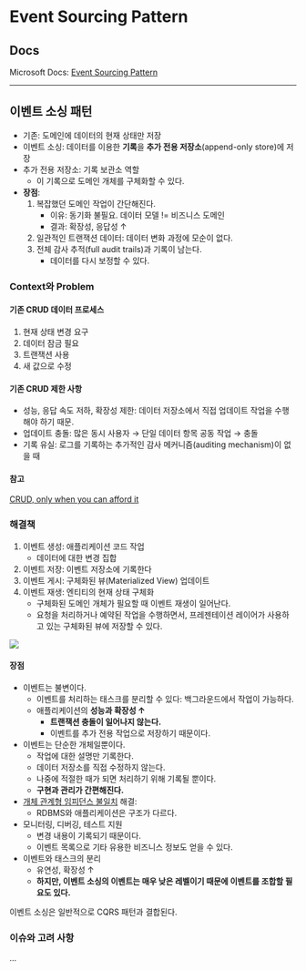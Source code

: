 # Event Sourcing Pattern

## Docs

Microsoft Docs: [Event Sourcing Pattern](https://docs.microsoft.com/ko-kr/azure/architecture/patterns/event-sourcing)

---

## 이벤트 소싱 패턴

- 기존: 도메인에 데이터의 현재 상태만 저장
- 이벤트 소싱: 데이터를 이용한 **기록**을 **추가 전용 저장소**(append-only store)에 저장
- 추가 전용 저장소: 기록 보관소 역할
  - 이 기록으로 도메인 개체를 구체화할 수 있다.
- **장점**:
  1. 복잡했던 도메인 작업이 간단해진다.
     - 이유: 동기화 불필요. 데이터 모델 != 비즈니스 도메인
     - 결과: 확장성, 응답성 ↑
  1. 일관적인 트랜잭션 데이터: 데이터 변화 과정에 모순이 없다.
  1. 전체 감사 추적(full audit trails)과 기록이 남는다.
     - 데이터를 다시 보정할 수 있다.

### Context와 Problem

#### 기존 CRUD 데이터 프로세스

1. 현재 상태 변경 요구
1. 데이터 잠금 필요
1. 트랜잭션 사용
1. 새 값으로 수정

#### 기존 CRUD 제한 사항

- 성능, 응답 속도 저하, 확장성 제한: 데이터 저장소에서 직접 업데이트 작업을 수행해야 하기 때문.
- 업데이트 충돌: 많은 동시 사용자 → 단일 데이터 항목 공동 작업 → 충돌
- 기록 유실: 로그를 기록하는 추가적인 감사 메커니즘(auditing mechanism)이 없을 때

#### 참고

[CRUD, only when you can afford it](https://docs.microsoft.com/ko-kr/archive/blogs/maarten_mullender/crud-only-when-you-can-afford-it-revisited)

### 해결책

1. 이벤트 생성: 애플리케이션 코드 작업
   - 데이터에 대한 변경 집합
1. 이벤트 저장: 이벤트 저장소에 기록한다
1. 이벤트 게시: 구체화된 뷰(Materialized View) 업데이트 
1. 이벤트 재생: 엔티티의 현재 상태 구체화
   - 구체화된 도메인 개체가 필요할 때 이벤트 재생이 일어난다. 
   - 요청을 처리하거나 예약된 작업을 수행하면서, 프레젠테이션 레이어가 사용하고 있는 구체화된 뷰에 저장할 수 있다.

![](https://docs.microsoft.com/ko-kr/azure/architecture/patterns/_images/event-sourcing-overview.png)

#### 장점

- 이벤트는 불변이다. 
  - 이벤트를 처리하는 태스크를 분리할 수 있다: 백그라운드에서 작업이 가능하다.
  - 애플리케이션의 **성능과 확장성 ↑**
    - **트랜잭션 충돌이 일어나지 않는다.**
    - 이벤트를 추가 전용 작업으로 저장하기 때문이다.
- 이벤트는 단순한 개체일뿐이다.
  - 작업에 대한 설명만 기록한다.
  - 데이터 저장소를 직접 수정하지 않는다.
  - 나중에 적절한 때가 되면 처리하기 위해 기록될 뿐이다.
  - **구현과 관리가 간편해진다.**
- [개체 관계형 임피던스 불일치](https://en.wikipedia.org/wiki/Object-relational_impedance_mismatch) 해결:
  - RDBMS와 애플리케이션은 구조가 다르다.
- 모니터링, 디버깅, 테스트 지원
  - 변경 내용이 기록되기 때문이다.
  - 이벤트 목록으로 기타 유용한 비즈니스 정보도 얻을 수 있다.
- 이벤트와 태스크의 분리
  - 유연성, 확장성 ↑
  - **하지만, 이벤트 소싱의 이벤트는 매우 낮은 레벨이기 때문에 이벤트를 조합할 필요도 있다.**

이벤트 소싱은 일반적으로 CQRS 패턴과 결합된다.

### 이슈와 고려 사항

...
